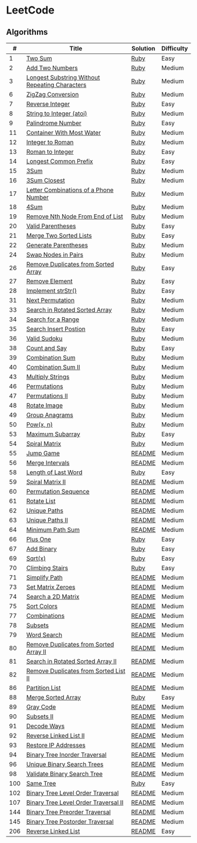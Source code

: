 # LeetCode 
## Algorithms

| # | Title | Solution | Difficulty |
|---| ----- | -------- | ---------- |
|1|[Two Sum](https://leetcode.com/problems/two-sum/description/)|[Ruby](./algorithms/two_sum.rb)|Easy|
|2|[Add Two Numbers](https://leetcode.com/problems/add-two-numbers/description/)|[Ruby](./algorithms/add_two_numbers.rb)|Medium|
|3|[Longest Substring Without Repeating Characters](https://leetcode.com/problems/longest-substring-without-repeating-characters/description/)|[Ruby](./algorithms/longest_substring_without_repeating_characters.rb)|Medium|
|6|[ZigZag Conversion](https://leetcode.com/problems/zigzag-conversion/description/)|[Ruby](./algorithms/zigzag_conversion.rb)|Medium|
|7|[Reverse Integer](https://leetcode.com/problems/reverse-integer/description/)|[Ruby](./algorithms/reverse_integer.rb)|Easy|
|8|[String to Integer (atoi)](https://leetcode.com/problems/string-to-integer-atoi/description/)|[Ruby](./algorithms/string_to_integer_atoi.rb)|Medium|
|9|[Palindrome Number](https://leetcode.com/problems/palindrome-number/description/)|[Ruby](./algorithms/palindrome_number.rb)|Easy|
|11|[Container With Most Water](https://leetcode.com/problems/container-with-most-water/description/)|[Ruby](./algorithms/container_with_most_water.rb)|Medium|
|12|[Integer to Roman](https://leetcode.com/problems/integer-to-roman/description/)|[Ruby](./algorithms/integer_to_roman.rb)|Medium|
|13|[Roman to Integer](https://leetcode.com/problems/roman-to-integer/description/)|[Ruby](./algorithms/roman_to_integer.rb)|Easy|
|14|[Longest Common Prefix](https://leetcode.com/problems/longest-common-prefix/description/)|[Ruby](./algorithms/longest_common_prefix.rb)|Easy|
|15|[3Sum](https://leetcode.com/problems/3sum/description/)|[Ruby](./algorithms/three_sum.rb)|Medium|
|16|[3Sum Closest](https://leetcode.com/problems/3sum-closest/description/)|[Ruby](./algorithms/three_sum_closest.rb)|Medium|
|17|[Letter Combinations of a Phone Number](https://leetcode.com/problems/letter-combinations-of-a-phone-number/description/)|[Ruby](./algorithms/letter_combinations_of_a_phone_number.rb)|Medium|
|18|[4Sum](https://leetcode.com/problems/4sum/description/)|[Ruby](./algorithms/four_sum.rb)|Medium|
|19|[Remove Nth Node From End of List](https://leetcode.com/problems/remove-nth-node-from-end-of-list/description/)|[Ruby](./algorithms/remove_nth_from_end_of_list.rb)|Medium|
|20|[Valid Parentheses](https://leetcode.com/problems/valid-parentheses/description/)|[Ruby](./algorithms/valid_parentheses.rb)|Easy|
|21|[Merge Two Sorted Lists](https://leetcode.com/problems/merge-two-sorted-lists/description/)|[Ruby](./algorithms/merge_two_sorted_lists.rb)|Easy|
|22|[Generate Parentheses](https://leetcode.com/problems/generate-parentheses/description/)|[Ruby](./algorithms/generate_parentheses.rb)|Medium|
|24|[Swap Nodes in Pairs](https://leetcode.com/problems/swap-nodes-in-pairs/description/)|[Ruby](./algorithms/swap_nodes_in_pairs.rb)|Medium|
|26|[Remove Duplicates from Sorted Array](https://leetcode.com/problems/remove-duplicates-from-sorted-array/description/)|[Ruby](./algorithms/remove_duplicates_from_sorted_array.rb)|Easy|
|27|[Remove Element](https://leetcode.com/problems/remove-element/description/)|[Ruby](./algorithms/remove_element.rb)|Easy|
|28|[Implement strStr()](https://leetcode.com/problems/impelement-strstr/description/)|[Ruby](./algorithms/implement_strstr.rb)|Easy|
|31|[Next Permutation](https://leetcode.com/problems/next-permutation/description/)|[Ruby](./algorithms/next_permutation.rb)|Medium|
|33|[Search in Rotated Sorted Array](https://leetcode.com/problems/search-in-rotated-sorted-array/description/)|[Ruby](./algorithms/search_in_rotated_sorted_array.rb)|Medium|
|34|[Search for a Range](https://leetcode.com/problems/search-for-range/description/)|[Ruby](./algorithms/search_for_a_range.rb)|Medium|
|35|[Search Insert Postion](https://leetcode.com/problems/search-insert-position/description/)|[Ruby](./algorithms/search_insert_position.rb)|Easy|
|36|[Valid Sudoku](https://leetcode.com/problems/valid-sudoku/description/)|[Ruby](./algorithms/valid_sudoku.rb)|Medium|
|38|[Count and Say](https://leetcode.com/problems/count-and-say/description/)|[Ruby](./algorithms/count_and_say.rb)|Easy|
|39|[Combination Sum](https://leetcode.com/problems/combination-sum/description/)|[Ruby](./algorithms/combination_sum.rb)|Medium|
|40|[Combination Sum II](https://leetcode.com/problems/combination-sum-ii/description/)|[Ruby](./algorithms/combination_sum_ii.rb)|Medium|
|43|[Multiply Strings](https://leetcode.com/problems/multiply-strings/description/)|[Ruby](./algorithms/multiply_strings.rb)|Medium|
|46|[Permutations](https://leetcode.com/problems/permutations/description/)|[Ruby](./algorithms/permutations.rb)|Medium|
|47|[Permutations II](https://leetcode.com/problems/permutations-ii/description/)|[Ruby](./algorithms/permutations_ii.rb)|Medium|
|48|[Rotate Image](https://leetcode.com/problems/rotate-image/description/)|[Ruby](./algorithms/rotate_image.rb)|Medium|
|49|[Group Anagrams](https://leetcode.com/problems/group-anagrams/description/)|[Ruby](./algorithms/group_anagrams.rb)|Medium|
|50|[Pow(x, n)](https://leetcode.com/problems/powx-n/description/)|[Ruby](./algorithms/powx_n.rb)|Medium|
|53|[Maximum Subarray](https://leetcode.com/problems/maximum-subarray/description/)|[Ruby](./algorithms/maximum_subarray.rb)|Easy|
|54|[Spiral Matrix](https://leetcode.com/problems/spiral-matrix/description/)|[Ruby](./algorithms/spiral_matrix.rb)|Medium|
|55|[Jump Game](https://leetcode.com/problems/jump-game/description/)|[README](./algorithms/jump_game)|Medium|
|56|[Merge Intervals](https://leetcode.com/problems/merge-intervals/description/)|[README](./algorithms/merge_intervals)|Medium|
|58|[Length of Last Word](https://leetcode.com/problems/length-of-last-word/description/)|[Ruby](./algorithms/length_of_last_word.rb)|Easy|
|59|[Spiral Matrix II](https://leetcode.com/problems/spiral-matrix-ii/description/)|[README](./algorithms/spiral_matrix_ii)|Medium|
|60|[Permutation Sequence](https://leetcode.com/problems/permutation-sequence/description/)|[README](./algorithms/permutation_sequence)|Medium|
|61|[Rotate List](https://leetcode.com/problems/rotate-list/description/)|[README](./algorithms/rotate_list)|Medium|
|62|[Unique Paths](https://leetcode.com/problems/unique-paths/description/)|[README](./algorithms/unique_paths)|Medium|
|63|[Unique Paths II](https://leetcode.com/problems/unique-paths-ii/description/)|[README](./algorithms/unique_paths_ii)|Medium|
|64|[Minimum Path Sum](https://leetcode.com/problems/minimum-path-sum/description/)|[README](./algorithms/minimum_path_sum)|Medium|
|66|[Plus One](https://leetcode.com/problems/plus-one/description/)|[Ruby](./algorithms/plus_one.rb)|Easy|
|67|[Add Binary](https://leetcode.com/problems/add-binary/description/)|[Ruby](./algorithms/add_binary.rb)|Easy|
|69|[Sqrt(x)](https://leetcode.com/problems/sqrtx/description/)|[Ruby](./algorithms/sqrtx.rb)|Easy|
|70|[Climbing Stairs](https://leetcode.com/problems/climbing-stairs/description/)|[Ruby](./algorithms/climbing_stairs.rb)|Easy|
|71|[Simplify Path](https://leetcode.com/problems/simplify-path/description/)|[README](./algorithms/simplify_path)|Medium|
|73|[Set Matrix Zeroes](https://leetcode.com/problems/set-matrix-zeroes/description/)|[README](./algorithms/set_matrix_zeroes)|Medium|
|74|[Search a 2D Matrix](https://leetcode.com/problems/search-a-2d-matrix/description/)|[README](./algorithms/search_a_2d_matrix)|Medium|
|75|[Sort Colors](https://leetcode.com/problems/sort-colors/description/)|[README](./algorithms/sort_colors)|Medium|
|77|[Combinations](https://leetcode.com/problems/combinations/description/)|[README](./algorithms/combinations)|Medium|
|78|[Subsets](https://leetcode.com/problems/subsets/description/)|[README](./algorithms/subsets)|Medium|
|79|[Word Search](https://leetcode.com/problems/word-search/description/)|[README](./algorithms/word_search)|Medium|
|80|[Remove Duplicates from Sorted Array II](https://leetcode.com/problems/remove-duplicates-from-sorted-array-ii/description/)|[README](./algorithms/remove_duplicates_from_sorted_array_ii)|Medium|
|81|[Search in Rotated Sorted Array II](https://leetcode.com/problems/search-in-rotated-sorted-array-ii/description/)|[README](./algorithms/search_in_rotated_sorted_array_ii)|Medium|
|82|[Remove Duplicates from Sorted List II](https://leetcode.com/problems/remove-duplicates-from-sorted-list-ii/description/)|[README](./algorithms/remove_duplicates_from_sorted_list_ii)|Medium|
|86|[Partition List](https://leetcode.com/problems/partition-list/description/)|[README](./algorithms/partition_list)|Medium|
|88|[Merge Sorted Array](https://leetcode.com/problems/merge-sorted-array/description/)|[Ruby](./algorithms/merge_sorted_array.rb)|Easy|
|89|[Gray Code](https://leetcode.com/problems/gray-code/description/)|[README](./algorithms/gray_code)|Medium|
|90|[Subsets II](https://leetcode.com/problems/subsets-ii/description/)|[README](./algorithms/subsets_ii)|Medium|
|91|[Decode Ways](https://leetcode.com/problems/decode-ways/description/)|[README](./algorithms/decode_ways)|Medium|
|92|[Reverse Linked List II](https://leetcode.com/problems/reverse-linked-list-ii/description/)|[README](./algorithms/reverse_linked_list_ii)|Medium|
|93|[Restore IP Addresses](https://leetcode.com/problems/restore-ip-addresses/description/)|[README](./algorithms/restore_ip_addresses)|Medium|
|94|[Binary Tree Inorder Traversal](https://leetcode.com/problems/binary-tree-inorder-traversal/description/)|[README](./algorithms/binary_tree_inorder_traversal)|Medium|
|96|[Unique Binary Search Trees](https://leetcode.com/problems/unique-binary-search-trees/description/)|[README](./algorithms/unique_binary_search_trees)|Medium|
|98|[Validate Binary Search Tree](https://leetcode.com/problems/validate-binary-search-tree/description/)|[README](./algorithms/validate_binary_search_tree)|Medium|
|100|[Same Tree](https://leetcode.com/problems/same-tree/description/)|[Ruby](./algorithms/same_tree.rb)|Easy|
|102|[Binary Tree Level Order Traversal](https://leetcode.com/problems/binary-tree-level-order-traversal/description/)|[README](./algorithms/binary_tree_level_order_traversal)|Medium|
|107|[Binary Tree Level Order Traversal II](https://leetcode.com/problems/binary-tree-level-order-traversal-ii/description/)|[README](./algorithms/binary_tree_level_order_traversal_ii)|Medium|
|144|[Binary Tree Preorder Traversal](https://leetcode.com/problems/binary-tree-preorder-traversal/description/)|[README](./algorithms/binary_tree_preorder_traversal)|Medium|
|145|[Binary Tree Postorder Traversal](https://leetcode.com/problems/binary-tree-postorder-traversal/description/)|[README](./algorithms/binary_tree_postorder_traversal)|Medium|
|206|[Reverse Linked List](https://leetcode.com/problems/reverse-linked-list/description/)|[README](./algorithms/reverse_linked_list)|Easy|
